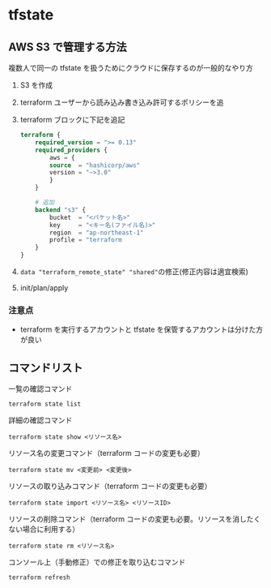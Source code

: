 # tfstate

## AWS S3 で管理する方法

複数人で同一の tfstate を扱うためにクラウドに保存するのが一般的なやり方

<!-- TODO 説明が足りないので、追加する -->

1. S3 を作成
2. terraform ユーザーから読み込み書き込み許可するポリシーを追
3. terraform ブロックに下記を追記

   ```terraform
   terraform {
       required_version = ">= 0.13"
       required_providers {
           aws = {
           source  = "hashicorp/aws"
           version = "~>3.0"
           }
       }

       # 追加
       backend "s3" {
           bucket  = "<バケット名>"
           key     = "<キー名(ファイル名)>"
           region  = "ap-northeast-1"
           profile = "terraform
       }
   }
   ```

4. `data "terraform_remote_state" "shared"`の修正(修正内容は適宜検索)
5. init/plan/apply

### 注意点

- terraform を実行するアカウントと tfstate を保管するアカウントは分けた方が良い

## コマンドリスト

一覧の確認コマンド

```shell
terraform state list
```

詳細の確認コマンド

```shell
terraform state show <リソース名>
```

リソース名の変更コマンド（terraform コードの変更も必要）

```shell
terraform state mv <変更前> <変更後>
```

リソースの取り込みコマンド（terraform コードの変更も必要）

```shell
terraform state import <リソース名> <リソースID>
```

リソースの削除コマンド（terraform コードの変更も必要。リソースを消したくない場合に利用する）

```shell
terraform state rm <リソース名>
```

コンソール上（手動修正）での修正を取り込むコマンド

```shell
terraform refresh
```
